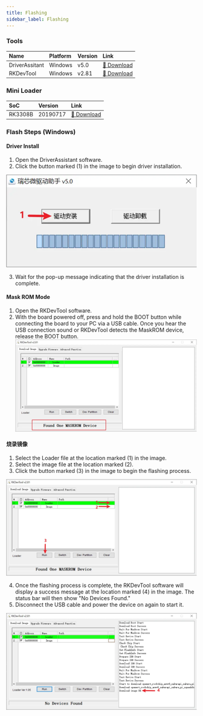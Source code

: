 ```yaml
---
title: Flashing
sidebar_label: Flashing
---
```


### Tools
| Name | Platform | Version | Link |
|:--|:--|:--|:--|
|DriverAssitant|Windows|v5.0|[🔗 Download](bin/DriverAssitant_v5.0.zip)|
|RKDevTool|Windows|v2.81|[🔗 Download](bin/DRKDevTool_Release_v2.81.zip)|

### Mini Loader
| SoC | Version | Link |
|:--|:--|:--|
| RK3308B | 20190717 | [🔗 Download](bin/Drk3308_loader_uart0_m0_emmc_port_support_sd_20190717_old.bin) |

### Flash Steps (Windows)
#### Driver Install
1. Open the DriverAssistant software.
2. Click the button marked (1) in the image to begin driver installation.

![install_driver](img/flashing_rockchip_install_driver.webp)

3. Wait for the pop-up message indicating that the driver installation is complete.

#### Mask ROM Mode
1. Open the RKDevTool software.
2. With the board powered off, press and hold the BOOT button while connecting the board to your PC via a USB cable. Once you hear the USB connection sound or RKDevTool detects the MaskROM device, release the BOOT button.
![found_one_maskrom](img/flashing_rockchip_found_one_maskrom.webp)

#### 烧录镜像
1. Select the Loader file at the location marked (1) in the image.
2. Select the image file at the location marked (2).
3. Click the button marked (3) in the image to begin the flashing process.

![run_download_fw](img/flashing_rockchip_run_download_fw.webp)

4. Once the flashing process is complete, the RKDevTool software will display a success message at the location marked (4) in the image. The status bar will then show "No Devices Found."
5. Disconnect the USB cable and power the device on again to start it.

![run_download_ok](img/flashing_rockchip_run_download_ok.webp)

